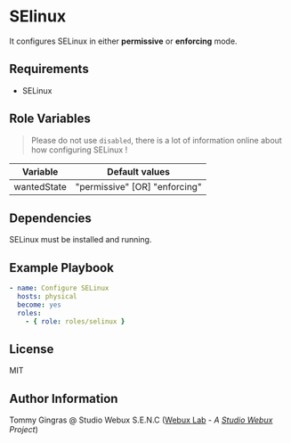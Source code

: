# SElinux

It configures SELinux in either **permissive** or **enforcing** mode.

## Requirements

- SELinux

## Role Variables

> Please do not use `disabled`, there is a lot of information online about how configuring SELinux !

| Variable    | Default values                |
| ----------- | ----------------------------- |
| wantedState | "permissive" [OR] "enforcing" |

## Dependencies

SELinux must be installed and running.

## Example Playbook

```yaml
- name: Configure SELinux
  hosts: physical
  become: yes
  roles:
    - { role: roles/selinux }
```

## License

MIT

## Author Information

Tommy Gingras @ Studio Webux S.E.N.C ([Webux Lab](https://webuxlab.com) - _A [Studio Webux](https://studiowebux.com) Project_)
